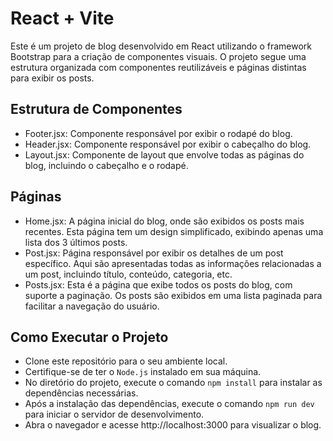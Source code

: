 # React + Vite

Este é um projeto de blog desenvolvido em React utilizando o framework Bootstrap para a criação de componentes visuais. O projeto segue uma estrutura organizada com componentes reutilizáveis e páginas distintas para exibir os posts.

## Estrutura de Componentes
* Footer.jsx: Componente responsável por exibir o rodapé do blog.
* Header.jsx: Componente responsável por exibir o cabeçalho do blog.
* Layout.jsx: Componente de layout que envolve todas as páginas do blog, incluindo o cabeçalho e o rodapé.

## Páginas
* Home.jsx: A página inicial do blog, onde são exibidos os posts mais recentes. Esta página tem um design simplificado, exibindo apenas uma lista dos 3 últimos posts.
* Post.jsx: Página responsável por exibir os detalhes de um post específico. Aqui são apresentadas todas as informações relacionadas a um post, incluindo título, conteúdo, categoria, etc.
* Posts.jsx: Esta é a página que exibe todos os posts do blog, com suporte a paginação. Os posts são exibidos em uma lista paginada para facilitar a navegação do usuário.

## Como Executar o Projeto
* Clone este repositório para o seu ambiente local.
* Certifique-se de ter o `Node.js` instalado em sua máquina.
* No diretório do projeto, execute o comando `npm install` para instalar as dependências necessárias.
* Após a instalação das dependências, execute o comando `npm run dev` para iniciar o servidor de desenvolvimento.
* Abra o navegador e acesse http://localhost:3000 para visualizar o blog.
